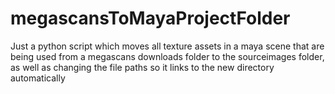 # megascansToMayaProjectFolder
Just a python script which moves all texture assets in a maya scene that are being used from a megascans downloads folder to the sourceimages folder, as well as changing the file paths so it links to the new directory automatically
